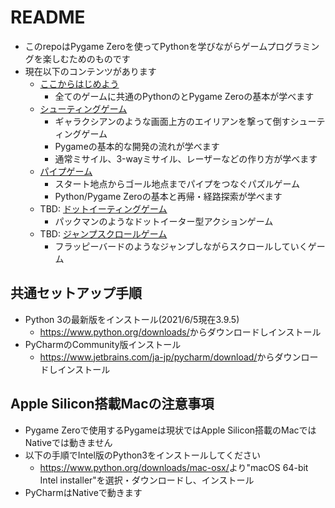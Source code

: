 # README

* このrepoはPygame Zeroを使ってPythonを学びながらゲームプログラミングを楽しむためのものです
* 現在以下のコンテンツがあります
  * [ここからはじめよう](./common/)
    * 全てのゲームに共通のPythonのとPygame Zeroの基本が学べます
  * [シューティングゲーム](./shooting/)
    * ギャラクシアンのような画面上方のエイリアンを撃って倒すシューティングゲーム
    * Pygameの基本的な開発の流れが学べます
    * 通常ミサイル、3-wayミサイル、レーザーなどの作り方が学べます
  * [パイプゲーム](./pipe/)
    * スタート地点からゴール地点までパイプをつなぐパズルゲーム
    * Python/Pygame Zeroの基本と再帰・経路探索が学べます
  * TBD: [ドットイーティングゲーム](./doteat/)
    * パックマンのようなドットイーター型アクションゲーム
  * TBD: [ジャンプスクロールゲーム](./flappy/)
    * フラッピーバードのようなジャンプしながらスクロールしていくゲーム

## 共通セットアップ手順

* Python 3の最新版をインストール(2021/6/5現在3.9.5)
  * <https://www.python.org/downloads/>からダウンロードしインストール
* PyCharmのCommunity版インストール
  * <https://www.jetbrains.com/ja-jp/pycharm/download/>からダウンロードしインストール

## Apple Silicon搭載Macの注意事項

* Pygame Zeroで使用するPygameは現状ではApple Silicon搭載のMacではNativeでは動きません
* 以下の手順でIntel版のPython3をインストールしてください
  * <https://www.python.org/downloads/mac-osx/>より"macOS 64-bit Intel installer"を選択・ダウンロードし、インストール
* PyCharmはNativeで動きます
